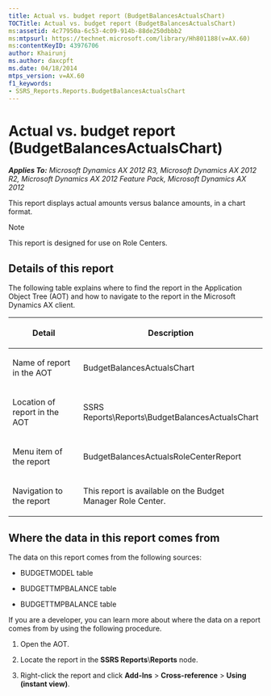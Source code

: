 ```yaml
---
title: Actual vs. budget report (BudgetBalancesActualsChart)
TOCTitle: Actual vs. budget report (BudgetBalancesActualsChart)
ms:assetid: 4c77950a-6c53-4c09-914b-88de250dbbb2
ms:mtpsurl: https://technet.microsoft.com/library/Hh801188(v=AX.60)
ms:contentKeyID: 43976706
author: Khairunj
ms.author: daxcpft
ms.date: 04/18/2014
mtps_version: v=AX.60
f1_keywords:
- SSRS_Reports.Reports.BudgetBalancesActualsChart
---
```


# Actual vs. budget report (BudgetBalancesActualsChart) 


_**Applies To:** Microsoft Dynamics AX 2012 R3, Microsoft Dynamics AX 2012 R2, Microsoft Dynamics AX 2012 Feature Pack, Microsoft Dynamics AX 2012_

This report displays actual amounts versus balance amounts, in a chart format.


> [!NOTE]
> <P>This report is designed for use on Role Centers.</P>



## Details of this report

The following table explains where to find the report in the Application Object Tree (AOT) and how to navigate to the report in the Microsoft Dynamics AX client.

<table>
<colgroup>
<col style="width: 50%" />
<col style="width: 50%" />
</colgroup>
<thead>
<tr class="header">
<th><p>Detail</p></th>
<th><p>Description</p></th>
</tr>
</thead>
<tbody>
<tr class="odd">
<td><p>Name of report in the AOT</p></td>
<td><p>BudgetBalancesActualsChart</p></td>
</tr>
<tr class="even">
<td><p>Location of report in the AOT</p></td>
<td><p>SSRS Reports\Reports\BudgetBalancesActualsChart</p></td>
</tr>
<tr class="odd">
<td><p>Menu item of the report</p></td>
<td><p>BudgetBalancesActualsRoleCenterReport</p></td>
</tr>
<tr class="even">
<td><p>Navigation to the report</p></td>
<td><p>This report is available on the Budget Manager Role Center.</p></td>
</tr>
</tbody>
</table>


## Where the data in this report comes from

The data on this report comes from the following sources:

  - BUDGETMODEL table

  - BUDGETTMPBALANCE table

  - BUDGETTMPBALANCE table

If you are a developer, you can learn more about where the data on a report comes from by using the following procedure.

1.  Open the AOT.

2.  Locate the report in the **SSRS Reports**\\**Reports** node.

3.  Right-click the report and click **Add-Ins** \> **Cross-reference** \> **Using (instant view)**.

  


